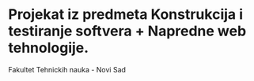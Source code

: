 # Projekat iz predmeta Konstrukcija i testiranje softvera + Napredne web tehnologije.
Fakultet Tehnickih nauka - Novi Sad
